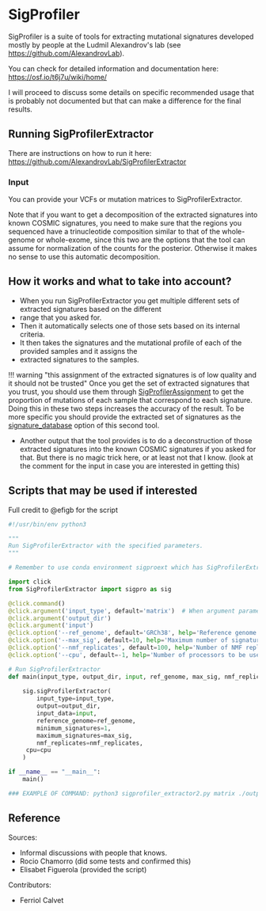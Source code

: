 # SigProfiler

SigProfiler is a suite of tools for extracting mutational signatures developed mostly by people at the Ludmil
Alexandrov's lab (see <https://github.com/AlexandrovLab>).

You can check for detailed information and documentation here:
<https://osf.io/t6j7u/wiki/home/>

I will proceed to discuss some details on specific recommended usage that is probably not documented but
that can make a difference for the final results.

## Running SigProfilerExtractor

There are instructions on how to run it here:
<https://github.com/AlexandrovLab/SigProfilerExtractor>

### Input

You can provide your VCFs or mutation matrices to SigProfilerExtractor.

Note that if you want to get a decomposition of the extracted signatures into known COSMIC signatures, you need
to make sure that the regions you sequenced have a trinucleotide composition similar to that of the whole-genome
or whole-exome, since this two are the options that the tool can assume for normalization of the counts for
the posterior. Otherwise it makes no sense to use this automatic decomposition.

## How it works and what to take into account?

* When you run SigProfilerExtractor you get multiple different sets of extracted signatures based on the different
* range that you asked for.
* Then it automatically selects one of those sets based on its internal criteria.
* It then takes the signatures and the mutational profile of each of the provided samples and it assigns the
* extracted signatures to the samples.

!!! warning "this assignment of the extracted signatures is of low quality and it should not be trusted"
        Once you get the set of extracted signatures that you trust, you should use them through
        [SigProfilerAssignment](https://github.com/AlexandrovLab/SigProfilerAssignment) to get the proportion of
        mutations of each sample that correspond to each signature. Doing this in these two steps increases the
        accuracy of the result. To be more specific you should provide the extracted set of signatures as the
        [signature_database](https://github.com/AlexandrovLab/SigProfilerAssignment#:~:text=will%20be%20used.-,signature_database,-String) option of this second tool. <!-- markdownlint-disable MD013 -->

* Another output that the tool provides is to do a deconstruction of those extracted signatures into the known COSMIC signatures if you asked for that. But there is no magic trick here, or at least not that I know. (look at the comment for the input in case you are interested in getting this)

## Scripts that may be used if interested

Full credit to @efigb for the script

```python
#!/usr/bin/env python3

"""
Run SigProfilerExtractor with the specified parameters.
"""

# Remember to use conda environment sigproext which has SigProfilerExtractor module installed

import click
from SigProfilerExtractor import sigpro as sig

@click.command()
@click.argument('input_type', default='matrix')  # When argument parameter is not needed to be specified in the command
@click.argument('output_dir')                     
@click.argument('input')                           
@click.option('--ref_genome', default='GRCh38', help='Reference genome to use') # When option parameter has to be specified in the command
@click.option('--max_sig', default=10, help='Maximum number of signatures')
@click.option('--nmf_replicates', default=100, help='Number of NMF replicates')
@click.option('--cpu', default=-1, help='Number of processors to be used to extract the signatures. Default value will use all available processors, which may cause a memory error.')

# Run SigProfilerExtractor
def main(input_type, output_dir, input, ref_genome, max_sig, nmf_replicates, cpu):
    
    sig.sigProfilerExtractor(
        input_type=input_type,
        output=output_dir,
        input_data=input, 
        reference_genome=ref_genome,
        minimum_signatures=1,
        maximum_signatures=max_sig,
        nmf_replicates=nmf_replicates,
     cpu=cpu
    )

if __name__ == "__main__":
    main()

### EXAMPLE OF COMMAND: python3 sigprofiler_extractor2.py matrix ./output_dir count_matrix_wgs_20240821.txt --ref_genome GRCh38 --max_sig 10 --nmf_replicates 100 --cpu 10
```

## Reference

Sources:

* Informal discussions with people that knows.
* Rocio Chamorro (did some tests and confirmed this)
* Elisabet Figuerola (provided the script)

Contributors:

* Ferriol Calvet
